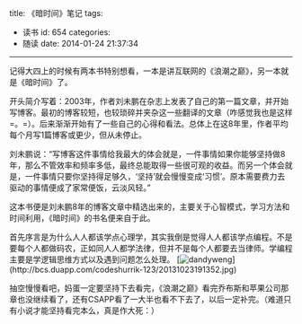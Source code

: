 title: 《暗时间》笔记
tags:
  - 读书
id: 654
categories:
  - 随读
date: 2014-01-24 21:37:34
---

记得大四上的时候有两本书特别想看，一本是讲互联网的《浪潮之巅》，另一本就是《暗时间》了。

开头简介写着：2003年，作者刘未鹏在杂志上发表了自己的第一篇文章，并开始写博客。最初的博客较短，也较琐碎并夹杂这一些翻译的文章（咋感觉我也是这样=。=）。后来渐渐开始有了一些自己的心得和看法。总体上在这8年里，作者平均每个月写1篇博客或更少，但从未停止。

刘未鹏说：“写博客这件事情给我最大的体会就是，一件事情如果你能够坚持做8年，那么不管效率和频率多低，最终总能取得一些很可观的收益。而另一个体会就是，一件事情只要你坚持得足够久，‘坚持’就会慢慢变成‘习惯’。原本需要费力去驱动的事情便成了家常便饭，云淡风轻。”
<!--more -->

这本书便是刘未鹏8年的博客文章中精选出来的，主要关于心智模式，学习方法和时间利用，《暗时间》的书名便来自于此。

首先序言是为什么人人都该学点心理学，其实我倒是觉得人人都该学点编程。不是要每个人都做码农，正如同人人都学法律，但并不是每个人都要去当律师。学编程主要是学逻辑思维方式以及遇到问题怎么处理。
[![dandyweng](http://bcs.duapp.com/codeshurrik-123/20131023191352.jpg "http://www.dandyweng.com/")](http://bcs.duapp.com/codeshurrik-123/20131023191352.jpg)

抽空慢慢看吧，妈蛋一定要坚持下去看完，《浪潮之巅》看完乔布斯和苹果公司那章也没继续看了，还有CSAPP看了一大半也看不下去了，以后一定补完。（难道只有小说才能坚持看完本么，真是作大死：）